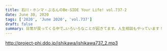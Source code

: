 ```yaml
---
title: 石川・ホンマ・ぶるんのBe-SIDE Your Life! vol.737-2
date: June 30, 2020
tags: ['2020', 'June 2020', 'vol.737']
draft: false
summary: 日常が戻ってくる中で…いろいろなことが起きてます。人生相談もやっています！
---
```


http://project-phi.ddo.jp/ishikawa/ishikawa737_2.mp3